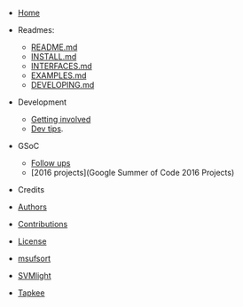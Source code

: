 * [Home](Home)

* Readmes:
  * [README.md](https://github.com/shogun-toolbox/shogun/blob/develop/README.md)
  * [INSTALL.md](https://github.com/shogun-toolbox/docs/blob/master/INSTALL.md)
  * [INTERFACES.md](https://github.com/shogun-toolbox/docs/blob/master/INTERFACES.md)
  * [EXAMPLES.md](https://github.com/shogun-toolbox/docs/blob/master/EXAMPLES.md)
  * [DEVELOPING.md](https://github.com/shogun-toolbox/docs/blob/master/DEVELOPING.md)

* Development
  * [Getting involved](Getting-involved)
  * [Dev tips](Dev-Tips).

* GSoC
  * [Follow ups](GSoC-follow-up-blog-posts)
  * [2016 projects](Google Summer of Code 2016 Projects)

* Credits
 * [Authors](AUTHORS)
 * [Contributions](CONTRIBUTIONS)
 * [License](LICENSE)
  * [msufsort](LICENSE_msufsort)
  * [SVMlight](LICENSE_SVMlight)
  * [Tapkee](LICENSE_tapkee)